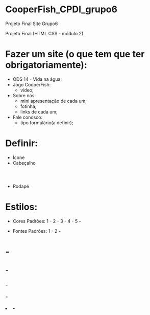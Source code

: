 # CooperFish_CPDI_grupo6
 Projeto Final Site Grupo6

Projeto Final (HTML CSS - módulo 2)

# Fazer um site (o que tem que ter obrigatoriamente):

- ODS 14 - Vida na água;
- Jogo CooperFish:
	- vídeo;
- Sobre nós:
	- mini apresentação de cada um;
	- fotinha;
	- links de cada um;
- Fale conosco:
	- tipo formulário(a definir);


# Definir:
- Ícone <favicon>
- Cabeçalho <header>
- Rodapé <footer>


# Estilos:
- Cores Padrões:
	1 - 
	2 - 
	3 - 
	4 - 
	5 -

- Fontes Padrões:
	1 - 
	2 -

<h1> -
<h2> -
<h3> - 
<p> -
<li> - 
